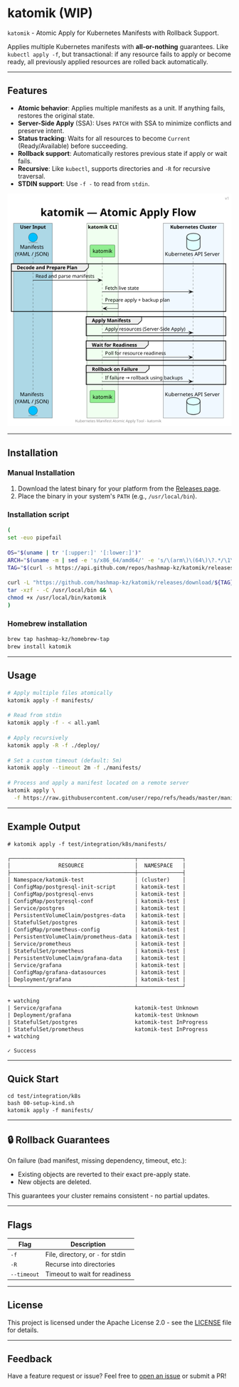# katomik (WIP)

`katomik` - Atomic Apply for Kubernetes Manifests with Rollback Support.

Applies multiple Kubernetes manifests with **all-or-nothing** guarantees. Like `kubectl apply -f`, but transactional:
if any resource fails to apply or become ready, all previously applied resources are rolled back automatically.

---

## Features

* **Atomic behavior**: Applies multiple manifests as a unit. If anything fails, restores the original state.
* **Server-Side Apply** (SSA): Uses `PATCH` with SSA to minimize conflicts and preserve intent.
* **Status tracking**: Waits for all resources to become `Current` (Ready/Available) before succeeding.
* **Rollback support**: Automatically restores previous state if apply or wait fails.
* **Recursive**: Like `kubectl`, supports directories and `-R` for recursive traversal.
* **STDIN support**: Use `-f -` to read from `stdin`.

![CLI](https://github.com/hashmap-kz/assets/blob/main/katomik/flow-v1.png)

---

## Installation

### Manual Installation

1. Download the latest binary for your platform from
   the [Releases page](https://github.com/hashmap-kz/katomik/releases).
2. Place the binary in your system's `PATH` (e.g., `/usr/local/bin`).

### Installation script

```bash
(
set -euo pipefail

OS="$(uname | tr '[:upper:]' '[:lower:]')"
ARCH="$(uname -m | sed -e 's/x86_64/amd64/' -e 's/\(arm\)\(64\)\?.*/\1\2/' -e 's/aarch64$/arm64/')"
TAG="$(curl -s https://api.github.com/repos/hashmap-kz/katomik/releases/latest | jq -r .tag_name)"

curl -L "https://github.com/hashmap-kz/katomik/releases/download/${TAG}/katomik_${TAG}_${OS}_${ARCH}.tar.gz" |
tar -xzf - -C /usr/local/bin && \
chmod +x /usr/local/bin/katomik
)
```

### Homebrew installation

```bash
brew tap hashmap-kz/homebrew-tap
brew install katomik
```

---

## Usage

```bash
# Apply multiple files atomically
katomik apply -f manifests/

# Read from stdin
katomik apply -f - < all.yaml

# Apply recursively
katomik apply -R -f ./deploy/

# Set a custom timeout (default: 5m)
katomik apply --timeout 2m -f ./manifests/

# Process and apply a manifest located on a remote server
katomik apply \
  -f https://raw.githubusercontent.com/user/repo/refs/heads/master/manifests/deployment.yaml
```

---

## Example Output

```
# katomik apply -f test/integration/k8s/manifests/

┌───────────────────────────────────────┬──────────────┐
│               RESOURCE                │  NAMESPACE   │
├───────────────────────────────────────┼──────────────┤
│ Namespace/katomik-test                │ (cluster)    │
│ ConfigMap/postgresql-init-script      │ katomik-test │
│ ConfigMap/postgresql-envs             │ katomik-test │
│ ConfigMap/postgresql-conf             │ katomik-test │
│ Service/postgres                      │ katomik-test │
│ PersistentVolumeClaim/postgres-data   │ katomik-test │
│ StatefulSet/postgres                  │ katomik-test │
│ ConfigMap/prometheus-config           │ katomik-test │
│ PersistentVolumeClaim/prometheus-data │ katomik-test │
│ Service/prometheus                    │ katomik-test │
│ StatefulSet/prometheus                │ katomik-test │
│ PersistentVolumeClaim/grafana-data    │ katomik-test │
│ Service/grafana                       │ katomik-test │
│ ConfigMap/grafana-datasources         │ katomik-test │
│ Deployment/grafana                    │ katomik-test │
└───────────────────────────────────────┴──────────────┘

+ watching
| Service/grafana                       katomik-test Unknown
| Deployment/grafana                    katomik-test Unknown
| StatefulSet/postgres                  katomik-test InProgress
| StatefulSet/prometheus                katomik-test InProgress
+ watching

✓ Success
```

---

## Quick Start

```
cd test/integration/k8s
bash 00-setup-kind.sh
katomik apply -f manifests/
```

---

## 🔒 Rollback Guarantees

On failure (bad manifest, missing dependency, timeout, etc.):

* Existing objects are reverted to their exact pre-apply state.
* New objects are deleted.

This guarantees your cluster remains consistent - no partial updates.

---

## Flags

| Flag        | Description                       |
|-------------|-----------------------------------|
| `-f`        | File, directory, or `-` for stdin |
| `-R`        | Recurse into directories          |
| `--timeout` | Timeout to wait for readiness     |

---

## License

This project is licensed under the Apache License 2.0 - see the [LICENSE](LICENSE) file for details.

---

## Feedback

Have a feature request or issue? Feel free to [open an issue](https://github.com/hashmap-kz/katomik/issues)
or submit a PR!
